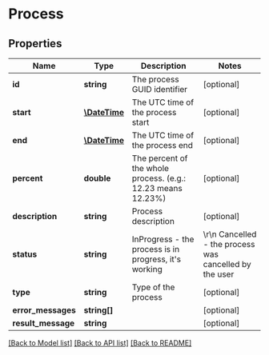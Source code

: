 # Process

## Properties
Name | Type | Description | Notes
------------ | ------------- | ------------- | -------------
**id** | **string** | The process GUID identifier | [optional] 
**start** | [**\DateTime**](\DateTime.md) | The UTC time of the process start | [optional] 
**end** | [**\DateTime**](\DateTime.md) | The UTC time of the process end | [optional] 
**percent** | **double** | The percent of the whole process. (e.g.: 12.23 means 12.23%) | [optional] 
**description** | **string** | Process description | [optional] 
**status** | **string** | InProgress - the process is in progress, it&#39;s working |\r\n            Cancelled - the process was cancelled by the user |\r\n            Finished - the process was finished successfully |\r\n            Error - the process stopped by an error, see the ErrorMessages for detailed information |\r\n            Interrupted - the process was interrupted by an unknown event (e.g.: server restart) - under development |\r\n            Paused - the process was paused  - under development | [optional] 
**type** | **string** | Type of the process | [optional] 
**error_messages** | **string[]** |  | [optional] 
**result_message** | **string** |  | [optional] 


[[Back to Model list]](../README.md#documentation-for-models) [[Back to API list]](../README.md#documentation-for-api-endpoints) [[Back to README]](../README.md)


